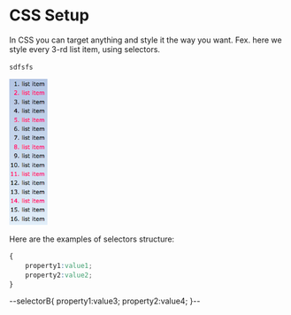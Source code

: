 # CSS Setup

In CSS you can target anything and style it the way you  want. Fex. here we style every 3-rd list item, using selectors.

` sdfsfs `

![my image name](./listItemsStyle.png)

Here are the examples of selectors structure:

```css
{
    property1:value1;
    property2:value2;
}
```


--selectorB{
    property1:value3;
    property2:value4;
 }--


